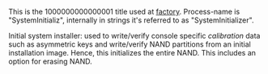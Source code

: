This is the 1000000000000001 title used at
[factory](Factory%20Setup.md "wikilink"). Process-name is
"SystemInitializ", internally in strings it's referred to as
"SystemInitializer".

Initial system installer: used to write/verify console specific
*calibration* data such as asymmetric keys and write/verify NAND
partitions from an initial installation image. Hence, this initializes
the entire NAND. This includes an option for erasing NAND.

